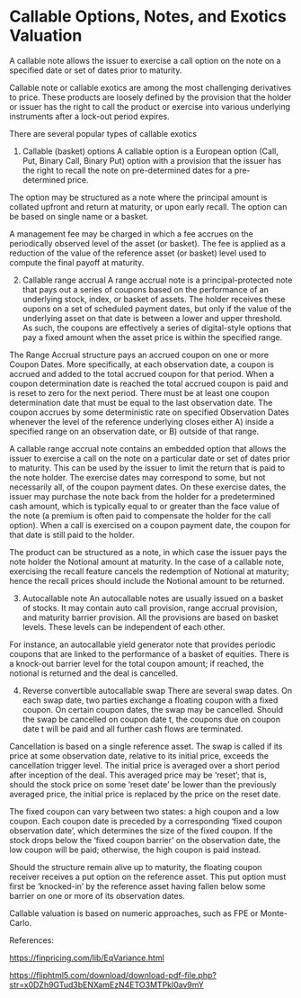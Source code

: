 # Callable Options, Notes, and Exotics Valuation

A callable note allows the issuer to exercise a call option on the note on a specified date or set of dates prior to maturity.

Callable note or callable exotics are among the most challenging derivatives to price. These products are loosely defined by the provision that the holder or issuer has the right to call the product or exercise into various underlying instruments after a lock-out period expires.

There are several popular types of callable exotics

1.	Callable (basket) options
A callable option is a European option (Call, Put, Binary Call, Binary Put) option with a provision that the issuer has the right to recall the note on pre-determined dates for a pre-determined price.

The option may be structured as a note where the principal amount is collated upfront and return at maturity, or upon early recall. The option can be based on single name or a basket.

A management fee may be charged in which a fee accrues on the periodically observed level of the asset (or basket). The fee is applied as a reduction of the value of the reference asset (or basket) level used to compute the final payoff at maturity.

2.	Callable range accrual
A range accrual note is a principal-protected note that pays out a series of coupons based on the performance of an underlying stock, index, or basket of assets. The holder receives these oupons on a set of scheduled payment dates, but only if the value of the underlying asset on that date is between a lower and upper threshold. As such, the coupons are effectively a series of digital-style options that pay a fixed amount when the asset price is within the specified range.

The Range Accrual structure pays an accrued coupon on one or more Coupon Dates. More specifically, at each observation date, a coupon is accrued and added to the total accrued coupon for that period. When a coupon determination date is reached the total accrued coupon is paid and is reset to zero for the next period. There must be at least one coupon determination date that must be equal to the last observation date. The coupon accrues by some deterministic rate on specified Observation Dates whenever the level of the reference underlying closes either 
	A) inside a specified range on an observation date, or 
	B) outside of that range.

A callable range accrual note contains an embedded option that allows the issuer to exercise a call on the note on a particular date or set of dates prior to maturity. This can be used by the issuer to limit the return that is paid to the note holder. The exercise dates may correspond to some, but not necessarily all, of the coupon payment dates. On these exercise dates, the issuer may purchase the note back from the holder for a predetermined cash amount, which is typically equal to or greater than the face value of the note (a premium is often paid to compensate the holder for the call option). When a call is exercised on a coupon payment date, the coupon for that date is still paid to the holder. 

The product can be structured as a note, in which case the issuer pays the note holder the Notional amount at maturity. In the case of a callable note, exercising the recall feature cancels the redemption of Notional at maturity; hence the recall prices should include the Notional amount to be returned. 

3.	Autocallable note
An autocallable notes are usually issued on a basket of stocks. It may contain auto call provision, range accrual provision, and maturity barrier provision. All the provisions are based on basket levels. These levels can be independent of each other.

For instance, an autocallable yield generator note that provides periodic coupons that are linked to the performance of a basket of equities. There is a knock-out barrier level for the total coupon amount; if reached, the notional is returned and the deal is cancelled.

4.	Reverse convertible autocallable swap
There are several swap dates. On each swap date, two parties exchange a floating coupon with a fixed coupon. On certain coupon dates, the swap may be cancelled. Should the swap be cancelled on coupon date t, the coupons due on coupon date t will be paid and all further cash flows are terminated.

Cancellation is based on a single reference asset. The swap is called if its price at some observation date, relative to its initial price, exceeds the cancellation trigger level. The initial price is averaged over a short period after inception of the deal. This averaged price may be ‘reset’; that is, should the stock price on some ‘reset date’ be lower than the previously averaged price, the initial price is replaced by the price on the reset date.

The fixed coupon can vary between two states: a high coupon and a low coupon. Each coupon date is preceded by a corresponding ‘fixed coupon observation date’, which determines the size of the fixed coupon. If the stock drops below the ‘fixed coupon barrier’ on the observation date, the low coupon will be paid; otherwise, the high coupon is paid instead.

Should the structure remain alive up to maturity, the floating coupon receiver receives a put option on the reference asset. This put option must first be ‘knocked-in’ by the reference asset having fallen below some barrier on one or more of its observation dates.

Callable valuation is based on numeric approaches, such as FPE or Monte-Carlo.


References:

https://finpricing.com/lib/EqVariance.html

https://fliphtml5.com/download/download-pdf-file.php?str=x0DZh9GTud3bENXamEzN4ETO3MTPkl0av9mY

